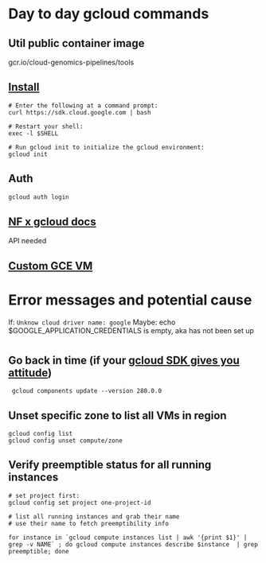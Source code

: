 # Day to day gcloud commands

## Util public container image

gcr.io/cloud-genomics-pipelines/tools

## [Install](https://cloud.google.com/storage/docs/gsutil_install#linux)

```
# Enter the following at a command prompt:
curl https://sdk.cloud.google.com | bash

# Restart your shell:
exec -l $SHELL

# Run gcloud init to initialize the gcloud environment:
gcloud init
```

## Auth

```bash
gcloud auth login
```


## [NF x gcloud docs](http://andersenlab.org/dry-guide/pipeline-GCPconfig/)

API needed

## [Custom GCE VM](https://medium.com/@lynnlangit/cloud-native-hello-world-for-bioinformatics-7831aecc8d1a)


# Error messages and potential cause

If: `Unknow cloud driver name: google`
Maybe: echo $GOOGLE_APPLICATION_CREDENTIALS is empty, aka has not been set up

# 


## Go back in time (if your [gcloud SDK gives you attitude](https://issuetracker.google.com/issues/160074681))

```
 gcloud components update --version 280.0.0
```

## Unset specific zone to list all VMs in region

```
gcloud config list
gcloud config unset compute/zone
```

## Verify preemptible status for all running instances

```
# set project first:
gcloud config set project one-project-id

# list all running instances and grab their name
# use their name to fetch preemptibility info

for instance in `gcloud compute instances list | awk '{print $1}' | grep -v NAME` ; do gcloud compute instances describe $instance  | grep preemptible; done
```
